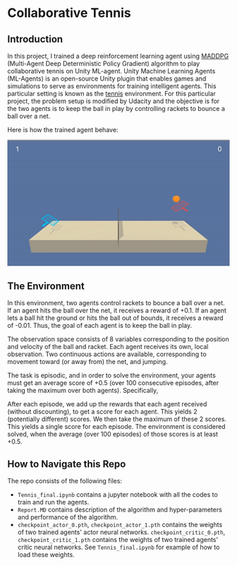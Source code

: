 # Collaborative Tennis

## Introduction

In this project, I trained a deep reinforcement learning agent using [MADDPG](https://arxiv.org/pdf/1706.02275.pdf) (Multi-Agent Deep Deterministic Policy Gradient) algorithm to play collaborative tennis on Unity ML-agent. Unity Machine Learning Agents (ML-Agents) is an open-source Unity plugin that enables games and simulations to serve as environments for training intelligent agents. This particular setting is known as the [tennis](https://github.com/Unity-Technologies/ml-agents/blob/master/docs/Learning-Environment-Examples.md#tennis) environment. For this particular project, the problem setup is modified by Udacity and the objective is for the two agents is to keep the ball in play by controlling rackets to bounce a ball over a net.

Here is how the trained agent behave:

[image_1]: tennis.gif "Trained Agents"
![Trained Agents][image_1]


## The Environment

In this environment, two agents control rackets to bounce a ball over a net. If an agent hits the ball over the net, it receives a reward of +0.1. If an agent lets a ball hit the ground or hits the ball out of bounds, it receives a reward of -0.01. Thus, the goal of each agent is to keep the ball in play.

The observation space consists of 8 variables corresponding to the position and velocity of the ball and racket. Each agent receives its own, local observation. Two continuous actions are available, corresponding to movement toward (or away from) the net, and jumping.

The task is episodic, and in order to solve the environment, your agents must get an average score of +0.5 (over 100 consecutive episodes, after taking the maximum over both agents). Specifically,

After each episode, we add up the rewards that each agent received (without discounting), to get a score for each agent. This yields 2 (potentially different) scores. We then take the maximum of these 2 scores.
This yields a single score for each episode.
The environment is considered solved, when the average (over 100 episodes) of those scores is at least +0.5.

## How to Navigate this Repo
The repo consists of the following files:
- `Tennis_final.ipynb` contains a jupyter notebook with all the codes to train and run the agents.
- `Report.MD` contains description of the algorithm and hyper-parameters and performance of the algorithm.
- `checkpoint_actor_0.pth`, `checkpoint_actor_1.pth` contains the weights of two trained agents' actor neural networks. `checkpoint_critic_0.pth`, `checkpoint_critic_1.pth`  contains the weights of two trained agents' critic neural networks.  See  `Tennis_final.ipynb` for example of how to load these weights.
